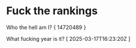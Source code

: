 # Fuck the rankings

Who the hell am I?
{ 14720489 }

What fucking year is it?
[ 2025-03-17T16:23:20Z ]
